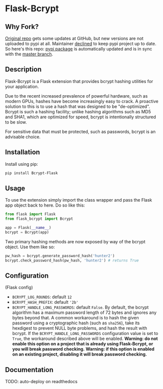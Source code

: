 # Flask-Bcrypt

## Why Fork?

[Original repo](https://github.com/maxcountryman/flask-bcrypt) gets some updates at GitHub, but new versions are not uploaded to pypi at all. 
Maintainer [declined](https://github.com/maxcountryman/flask-bcrypt/pull/66) to keep pypi project up to date. 
So here's this repo: [pypi package](https://pypi.org/project/Bcrypt-Flask/1.0.0/) is automatically updated and is in sync with the [master branch](https://github.com/mahenzon/flask-bcrypt).

## Description

Flask-Bcrypt is a Flask extension that provides bcrypt hashing utilities for
your application.

Due to the recent increased prevalence of powerful hardware, such as modern
GPUs, hashes have become increasingly easy to crack. A proactive solution to
this is to use a hash that was designed to be "de-optimized". Bcrypt is such
a hashing facility; unlike hashing algorithms such as MD5 and SHA1, which are
optimized for speed, bcrypt is intentionally structured to be slow.

For sensitive data that must be protected, such as passwords, bcrypt is an
advisable choice.

## Installation

Install using pip:

```bash
pip install Bcrypt-Flask
```

## Usage

To use the extension simply import the class wrapper and pass the Flask app
object back to here. Do so like this:

```python
from flask import Flask
from flask_bcrypt import Bcrypt

app = Flask(__name__)
bcrypt = Bcrypt(app)
```

Two primary hashing methods are now exposed by way of the bcrypt object. Use
them like so:

```python
pw_hash = bcrypt.generate_password_hash('hunter2')
bcrypt.check_password_hash(pw_hash, 'hunter2') # returns True
```

## Configuration

(Flask config)

- `BCRYPT_LOG_ROUNDS`: default `12`
- `BCRYPT_HASH_PREFIX`: default `'2b'`
- `BCRYPT_HANDLE_LONG_PASSWORDS`: default `False`.
By default, the bcrypt algorithm has a maximum password length of 72 bytes
and ignores any bytes beyond that. A common workaround is to hash the
given password using a cryptographic hash (such as `sha256`), take its
hexdigest to prevent NULL byte problems, and hash the result with bcrypt.
If the `BCRYPT_HANDLE_LONG_PASSWORDS` configuration value is set to `True`,
the workaround described above will be enabled.
**Warning: do not enable this option on a project that is already using
Flask-Bcrypt, or you will break password checking.**
**Warning: if this option is enabled on an existing project, disabling it
will break password checking.**

## Documentation

TODO: auto-deploy on readthedocs
